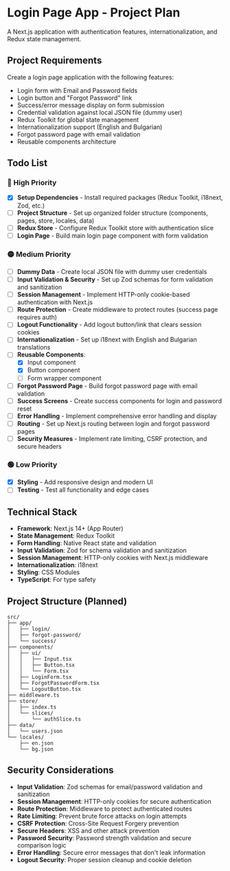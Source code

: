 # Login Page App - Project Plan

A Next.js application with authentication features, internationalization, and Redux state management.

## Project Requirements

Create a login page application with the following features:

- Login form with Email and Password fields
- Login button and "Forgot Password" link
- Success/error message display on form submission
- Credential validation against local JSON file (dummy user)
- Redux Toolkit for global state management
- Internationalization support (English and Bulgarian)
- Forgot password page with email validation
- Reusable components architecture

## Todo List

### 🔴 High Priority

- [x] **Setup Dependencies** - Install required packages (Redux Toolkit, i18next, Zod, etc.)
- [ ] **Project Structure** - Set up organized folder structure (components, pages, store, locales, data)
- [ ] **Redux Store** - Configure Redux Toolkit store with authentication slice
- [ ] **Login Page** - Build main login page component with form validation

### 🟡 Medium Priority

- [ ] **Dummy Data** - Create local JSON file with dummy user credentials
- [ ] **Input Validation & Security** - Set up Zod schemas for form validation and sanitization
- [ ] **Session Management** - Implement HTTP-only cookie-based authentication with Next.js
- [ ] **Route Protection** - Create middleware to protect routes (success page requires auth)
- [ ] **Logout Functionality** - Add logout button/link that clears session cookies
- [ ] **Internationalization** - Set up i18next with English and Bulgarian translations
- [ ] **Reusable Components**:
  - [x] Input component
  - [x] Button component
  - [ ] Form wrapper component
- [ ] **Forgot Password Page** - Build forgot password page with email validation
- [ ] **Success Screens** - Create success components for login and password reset
- [ ] **Error Handling** - Implement comprehensive error handling and display
- [ ] **Routing** - Set up Next.js routing between login and forgot password pages
- [ ] **Security Measures** - Implement rate limiting, CSRF protection, and secure headers

### 🟢 Low Priority

- [x] **Styling** - Add responsive design and modern UI
- [ ] **Testing** - Test all functionality and edge cases

## Technical Stack

- **Framework**: Next.js 14+ (App Router)
- **State Management**: Redux Toolkit
- **Form Handling**: Native React state and validation
- **Input Validation**: Zod for schema validation and sanitization
- **Session Management**: HTTP-only cookies with Next.js middleware
- **Internationalization**: i18next
- **Styling**: CSS Modules
- **TypeScript**: For type safety

## Project Structure (Planned)

```
src/
├── app/
│   ├── login/
│   ├── forgot-password/
│   └── success/
├── components/
│   ├── ui/
│   │   ├── Input.tsx
│   │   ├── Button.tsx
│   │   └── Form.tsx
│   ├── LoginForm.tsx
│   ├── ForgotPasswordForm.tsx
│   └── LogoutButton.tsx
├── middleware.ts
├── store/
│   ├── index.ts
│   └── slices/
│       └── authSlice.ts
├── data/
│   └── users.json
└── locales/
    ├── en.json
    └── bg.json
```

## Security Considerations

- **Input Validation**: Zod schemas for email/password validation and sanitization
- **Session Management**: HTTP-only cookies for secure authentication
- **Route Protection**: Middleware to protect authenticated routes
- **Rate Limiting**: Prevent brute force attacks on login attempts
- **CSRF Protection**: Cross-Site Request Forgery prevention
- **Secure Headers**: XSS and other attack prevention
- **Password Security**: Password strength validation and secure comparison logic
- **Error Handling**: Secure error messages that don't leak information
- **Logout Security**: Proper session cleanup and cookie deletion
